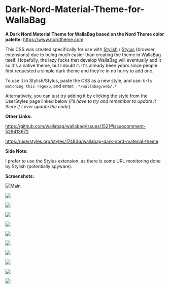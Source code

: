 # Dark-Nord-Material-Theme-for-WallaBag

**A Dark Nord Material Theme for WallaBag based on the Nord Theme color palette:** https://www.nordtheme.com

This CSS was created specifically for use with [Stylish](https://chrome.google.com/webstore/detail/stylish-custom-themes-for/fjnbnpbmkenffdnngjfgmeleoegfcffe?hl=en) / [Stylus](https://chrome.google.com/webstore/detail/stylus/clngdbkpkpeebahjckkjfobafhncgmne?hl=en) (browser extensions) due to being much easier than creating the theme in WallaBag itself. Hopefully, the lazy fucks that develop WallaBag will eventually add it so it's a native theme, but I doubt it. It's already been *years* since people first requested a simple dark theme and they're in no hurry to add one.

To use it in Stylish/Stylus, paste the CSS as a new style, and use:
`Urls matching this regexp`, and enter: `.*/wallabag/web/.*`

Alternatively, you can just try adding it by clicking the style from the UserStyles page linked below (*I'll have to try and remember to update it there if I ever update the code*).

**Other Links:**

https://github.com/wallabag/wallabag/issues/1521#issuecomment-526413672

https://userstyles.org/styles/174836/wallabag-dark-nord-material-theme

**Side Note:**

I prefer to use the Stylus extension, as there is some URL monitoring done by Stylish (potentially spyware).

**Screenshots:**

![Main](https://images.geekdrop.com/var/albums/screenshots/GeekDrop-Dark-Nord-Wallabag-Theme-Screenshot-02.jpg?m=1567220754)

![](https://images.geekdrop.com/var/albums/screenshots/GeekDrop-Dark-Nord-Wallabag-Theme-Screenshot-03.jpg?m=1567220808)

![](https://images.geekdrop.com/var/albums/screenshots/GeekDrop-Dark-Nord-Wallabag-Theme-Screenshot-04.jpg?m=1567220663)

![](https://images.geekdrop.com/var/albums/screenshots/GeekDrop-Dark-Nord-Wallabag-Theme-Screenshot-05.jpg?m=1567220764)

![](https://images.geekdrop.com/var/albums/screenshots/GeekDrop-Dark-Nord-Wallabag-Theme-Screenshot-06.jpg?m=1567220685)

![](https://images.geekdrop.com/var/albums/screenshots/GeekDrop-Dark-Nord-Wallabag-Theme-Screenshot-07.jpg?m=1567220527)

![](https://images.geekdrop.com/var/albums/screenshots/GeekDrop-Dark-Nord-Wallabag-Theme-Screenshot-08.jpg?m=1567220676)

![](https://images.geekdrop.com/var/albums/screenshots/GeekDrop-Dark-Nord-Wallabag-Theme-Screenshot-09.jpg?m=1567220676)

![](https://images.geekdrop.com/var/albums/screenshots/GeekDrop-Dark-Nord-Wallabag-Theme-Screenshot-10.jpg?m=1567196470)

![](https://images.geekdrop.com/var/albums/screenshots/GeekDrop-Dark-Nord-Wallabag-Theme-Screenshot-12.jpg?m=1567220547)

![](https://images.geekdrop.com/var/albums/screenshots/GeekDrop-Dark-Nord-Wallabag-Theme-Screenshot-01.jpg?m=1567196468)